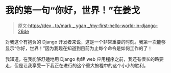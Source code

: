# 我的第一句“你好，世界！”在姜戈

> 原文:[https://dev . to/mark _ ygan _/my-first-hello-world-in-django-26de](https://dev.to/mark_ygan_/my-first-hello-world-in-django-26de)

对我这个有抱负的 Django 开发者来说，这是一个非常重要的时刻。我第一次能够显示“你好，世界！”因为我现在知道到目前为止每个命令是如何工作的了！

我知道，在我能够舒适地用 Django 构建 web 应用程序之前，我还有很长的路要走，但是让我享受一下我正在进行的这个重大旅程中的这个小小的胜利。